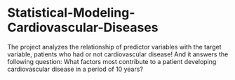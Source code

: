 # Statistical-Modeling-Cardiovascular-Diseases
The project analyzes the relationship of predictor variables with the target variable, patients who had or not cardiovascular disease! And it answers the following question: What factors most contribute to a patient developing cardiovascular disease in a period of 10 years?
